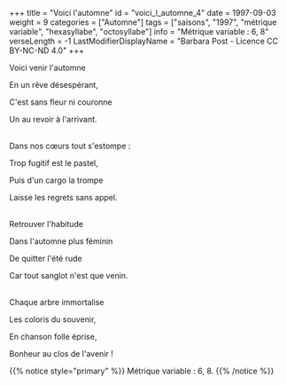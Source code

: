 +++
title = "Voici l'automne"
id = "voici_l_automne_4"
date = 1997-09-03
weight = 9
categories = ["Automne"]
tags = ["saisons", "1997", "métrique variable", "hexasyllabe", "octosyllabe"]
info = "Métrique variable : 6, 8"
verseLength = -1
LastModifierDisplayName = "Barbara Post - Licence CC BY-NC-ND 4.0"
+++

Voici venir l'automne

En un rêve désespérant,

C'est sans fleur ni couronne

Un au revoir à l'arrivant.

 \
Dans nos cœurs tout s'estompe :

Trop fugitif est le pastel,

Puis d'un cargo la trompe

Laisse les regrets sans appel.

 \
Retrouver l'habitude

Dans l'automne plus féminin

De quitter l'été rude

Car tout sanglot n'est que venin.

 \
Chaque arbre immortalise

Les coloris du souvenir,

En chanson folle éprise,

Bonheur au clos de l'avenir !

{{% notice style="primary" %}}
Métrique variable : 6, 8.
{{% /notice %}}
